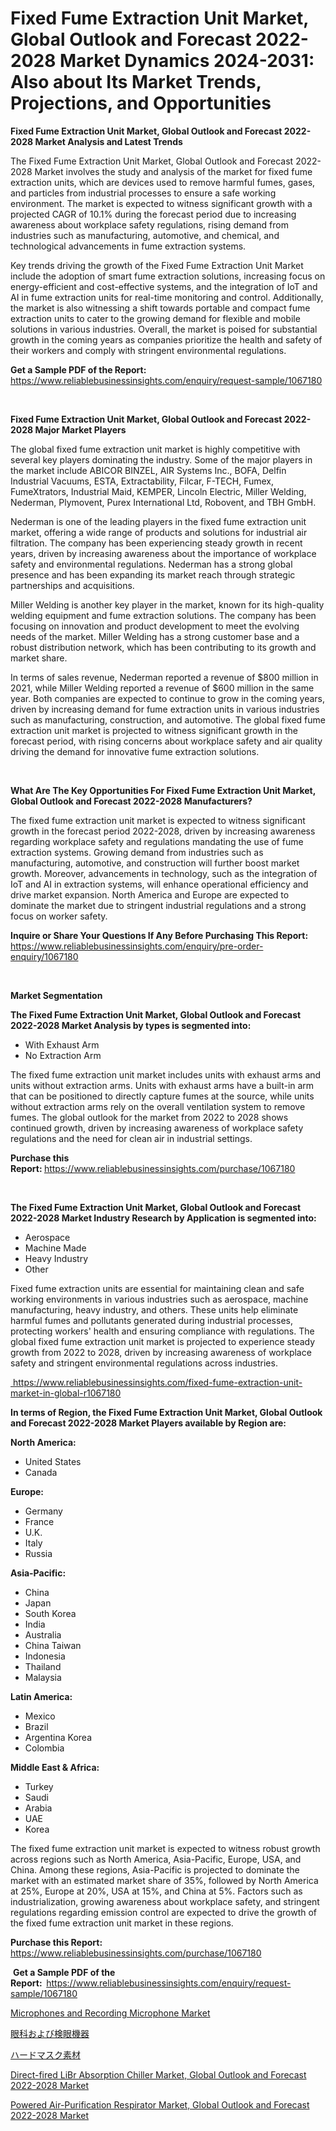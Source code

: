<p><h1>Fixed Fume Extraction Unit Market, Global Outlook and Forecast 2022-2028 Market Dynamics 2024-2031: Also about Its Market Trends, Projections, and Opportunities</h1></p><p><strong>Fixed Fume Extraction Unit Market, Global Outlook and Forecast 2022-2028 Market Analysis and Latest Trends</strong></p>
<p><p>The Fixed Fume Extraction Unit Market, Global Outlook and Forecast 2022-2028 Market involves the study and analysis of the market for fixed fume extraction units, which are devices used to remove harmful fumes, gases, and particles from industrial processes to ensure a safe working environment. The market is expected to witness significant growth with a projected CAGR of 10.1% during the forecast period due to increasing awareness about workplace safety regulations, rising demand from industries such as manufacturing, automotive, and chemical, and technological advancements in fume extraction systems.</p><p>Key trends driving the growth of the Fixed Fume Extraction Unit Market include the adoption of smart fume extraction solutions, increasing focus on energy-efficient and cost-effective systems, and the integration of IoT and AI in fume extraction units for real-time monitoring and control. Additionally, the market is also witnessing a shift towards portable and compact fume extraction units to cater to the growing demand for flexible and mobile solutions in various industries. Overall, the market is poised for substantial growth in the coming years as companies prioritize the health and safety of their workers and comply with stringent environmental regulations.</p></p>
<p><strong>Get a Sample PDF of the Report:&nbsp;</strong> <a href="https://www.reliablebusinessinsights.com/enquiry/request-sample/1067180">https://www.reliablebusinessinsights.com/enquiry/request-sample/1067180</a></p>
<p>&nbsp;</p>
<p><strong>Fixed Fume Extraction Unit Market, Global Outlook and Forecast 2022-2028 Major Market Players</strong></p>
<p><p>The global fixed fume extraction unit market is highly competitive with several key players dominating the industry. Some of the major players in the market include ABICOR BINZEL, AIR Systems Inc., BOFA, Delfin Industrial Vacuums, ESTA, Extractability, Filcar, F-TECH, Fumex, FumeXtrators, Industrial Maid, KEMPER, Lincoln Electric, Miller Welding, Nederman, Plymovent, Purex International Ltd, Robovent, and TBH GmbH.</p><p>Nederman is one of the leading players in the fixed fume extraction unit market, offering a wide range of products and solutions for industrial air filtration. The company has been experiencing steady growth in recent years, driven by increasing awareness about the importance of workplace safety and environmental regulations. Nederman has a strong global presence and has been expanding its market reach through strategic partnerships and acquisitions.</p><p>Miller Welding is another key player in the market, known for its high-quality welding equipment and fume extraction solutions. The company has been focusing on innovation and product development to meet the evolving needs of the market. Miller Welding has a strong customer base and a robust distribution network, which has been contributing to its growth and market share.</p><p>In terms of sales revenue, Nederman reported a revenue of $800 million in 2021, while Miller Welding reported a revenue of $600 million in the same year. Both companies are expected to continue to grow in the coming years, driven by increasing demand for fume extraction units in various industries such as manufacturing, construction, and automotive. The global fixed fume extraction unit market is projected to witness significant growth in the forecast period, with rising concerns about workplace safety and air quality driving the demand for innovative fume extraction solutions.</p></p>
<p>&nbsp;</p>
<p><strong>What Are The Key Opportunities For Fixed Fume Extraction Unit Market, Global Outlook and Forecast 2022-2028 Manufacturers?</strong></p>
<p><p>The fixed fume extraction unit market is expected to witness significant growth in the forecast period 2022-2028, driven by increasing awareness regarding workplace safety and regulations mandating the use of fume extraction systems. Growing demand from industries such as manufacturing, automotive, and construction will further boost market growth. Moreover, advancements in technology, such as the integration of IoT and AI in extraction systems, will enhance operational efficiency and drive market expansion. North America and Europe are expected to dominate the market due to stringent industrial regulations and a strong focus on worker safety.</p></p>
<p><strong>Inquire or Share Your Questions If Any Before Purchasing This Report:</strong> <a href="https://www.reliablebusinessinsights.com/enquiry/pre-order-enquiry/1067180">https://www.reliablebusinessinsights.com/enquiry/pre-order-enquiry/1067180</a></p>
<p>&nbsp;</p>
<p><strong>Market Segmentation</strong></p>
<p><strong>The Fixed Fume Extraction Unit Market, Global Outlook and Forecast 2022-2028 Market Analysis by types is segmented into:</strong></p>
<p><ul><li>With Exhaust Arm</li><li>No Extraction Arm</li></ul></p>
<p><p>The fixed fume extraction unit market includes units with exhaust arms and units without extraction arms. Units with exhaust arms have a built-in arm that can be positioned to directly capture fumes at the source, while units without extraction arms rely on the overall ventilation system to remove fumes. The global outlook for the market from 2022 to 2028 shows continued growth, driven by increasing awareness of workplace safety regulations and the need for clean air in industrial settings.</p></p>
<p><strong>Purchase this Report:&nbsp;</strong><a href="https://www.reliablebusinessinsights.com/purchase/1067180">https://www.reliablebusinessinsights.com/purchase/1067180</a></p>
<p>&nbsp;</p>
<p><strong>The Fixed Fume Extraction Unit Market, Global Outlook and Forecast 2022-2028 Market Industry Research by Application is segmented into:</strong></p>
<p><ul><li>Aerospace</li><li>Machine Made</li><li>Heavy Industry</li><li>Other</li></ul></p>
<p><p>Fixed fume extraction units are essential for maintaining clean and safe working environments in various industries such as aerospace, machine manufacturing, heavy industry, and others. These units help eliminate harmful fumes and pollutants generated during industrial processes, protecting workers' health and ensuring compliance with regulations. The global fixed fume extraction unit market is projected to experience steady growth from 2022 to 2028, driven by increasing awareness of workplace safety and stringent environmental regulations across industries.</p></p>
<p><a href="https://www.reliablebusinessinsights.com/fixed-fume-extraction-unit-market-in-global-r1067180">&nbsp;https://www.reliablebusinessinsights.com/fixed-fume-extraction-unit-market-in-global-r1067180</a></p>
<p><strong>In terms of Region, the Fixed Fume Extraction Unit Market, Global Outlook and Forecast 2022-2028 Market Players available by Region are:</strong></p>
<p>
    <p> <strong> North America: </strong>
        <ul>
            <li>United States</li>
            <li>Canada</li>
        </ul>
        </p> 
    <p> <strong> Europe: </strong>
        <ul>
            <li>Germany</li>
            <li>France</li>
            <li>U.K.</li>
            <li>Italy</li>
            <li>Russia</li>
        </ul>
        </p> 
    <p> <strong> Asia-Pacific: </strong>
        <ul>
            <li>China</li>
            <li>Japan</li>
            <li>South Korea</li>
            <li>India</li>
            <li>Australia</li>
            <li>China Taiwan</li>
            <li>Indonesia</li>
            <li>Thailand</li>
            <li>Malaysia</li>
        </ul>
        </p> 
    <p> <strong> Latin America: </strong>
        <ul>
            <li>Mexico</li>
            <li>Brazil</li>
            <li>Argentina Korea</li>
            <li>Colombia</li>
        </ul>
        </p> 
    <p> <strong> Middle East & Africa: </strong>
        <ul>
            <li>Turkey</li>
            <li>Saudi</li>
            <li>Arabia</li>
            <li>UAE</li>
            <li>Korea</li>
        </ul>
    </p>
    </p>
<p><p>The fixed fume extraction unit market is expected to witness robust growth across regions such as North America, Asia-Pacific, Europe, USA, and China. Among these regions, Asia-Pacific is projected to dominate the market with an estimated market share of 35%, followed by North America at 25%, Europe at 20%, USA at 15%, and China at 5%. Factors such as industrialization, growing awareness about workplace safety, and stringent regulations regarding emission control are expected to drive the growth of the fixed fume extraction unit market in these regions.</p></p>
<p><strong>Purchase this Report: </strong><a href="https://www.reliablebusinessinsights.com/purchase/1067180">https://www.reliablebusinessinsights.com/purchase/1067180</a></p>
<p>&nbsp;<strong>Get a Sample PDF of the Report:&nbsp;&nbsp;</strong><a href="https://www.reliablebusinessinsights.com/enquiry/request-sample/1067180">https://www.reliablebusinessinsights.com/enquiry/request-sample/1067180</a></p>
<p><strong></strong></p>
<p><p><a href="https://issuu.com/reportprime-2/docs/microphones-and-recording-microphone-market-size-2">Microphones and Recording Microphone Market</a></p><p><a href="https://github.com/klon646/Market-Research-Report-List-1/blob/main/185271386433.md">眼科および検眼機器</a></p><p><a href="https://github.com/Alenaieme/Market-Research-Report-List-1/blob/main/658509786434.md">ハードマスク素材</a></p><p><a href="https://github.com/angeliabkratze/Market-Research-Report-List-1/blob/main/direct-fired-libr-absorption-chiller-market-global-outlook-and-forecast-2022-2028-market.md">Direct-fired LiBr Absorption Chiller Market, Global Outlook and Forecast 2022-2028 Market</a></p><p><a href="https://github.com/EveKerluke2023/Market-Research-Report-List-1/blob/main/powered-air-purification-respirator-market-global-outlook-and-forecast-2022-2028-market.md">Powered Air-Purification Respirator Market, Global Outlook and Forecast 2022-2028 Market</a></p></p>
